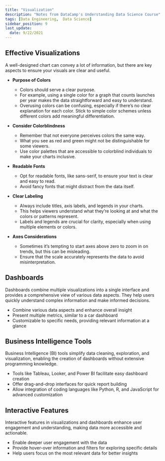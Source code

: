 ```yaml
---
title: "Visualization"
description: "Notes from DataCamp's Understanding Data Science Course"
tags: [Data Engineering,  Data Science]
sidebar_position: 9
last_update:
  date: 9/22/2021
---
```



## Effective Visualizations

A well-designed chart can convey a lot of information, but there are key aspects to ensure your visuals are clear and useful. 

- **Purpose of Colors**

  - Colors should serve a clear purpose. 
  - For example, using a single color for a graph that counts launches per year makes the data straightforward and easy to understand.
  - Overusing colors can be confusing, especially if there’s no clear explanation for each color. Stick to simple color schemes unless different colors add meaningful differentiation.

- **Consider Colorblindness**

  - Remember that not everyone perceives colors the same way. 
  - What you see as red and green might not be distinguishable for some viewers. 
  - Use color palettes that are accessible to colorblind individuals to make your charts inclusive.

- **Readable Fonts**

  - Opt for readable fonts, like sans-serif, to ensure your text is clear and easy to read.
  - Avoid fancy fonts that might distract from the data itself.

- **Clear Labeling**

  - Always include titles, axis labels, and legends in your charts. 
  - This helps viewers understand what they’re looking at and what the colors or patterns represent.
  - Labels and legends are crucial for clarity, especially when using multiple elements or colors.

- **Axes Considerations**

  - Sometimes it’s tempting to start axes above zero to zoom in on trends, but this can be misleading. 
  - Ensure that the scale accurately represents the data to avoid misinterpretation.


## Dashboards
Dashboards combine multiple visualizations into a single interface and provides a comprehensive view of various data aspects. They help users quickly understand complex information and make informed decisions.

- Combine various data aspects and enhance overall insight
- Present multiple metrics, similar to a car dashboard
- Customizable to specific needs, providing relevant information at a glance

## Business Intelligence Tools
Business Intelligence (BI) tools simplify data cleaning, exploration, and visualization, enabling the creation of dashboards without extensive programming knowledge.

- Tools like Tableau, Looker, and Power BI facilitate easy dashboard creation
- Offer drag-and-drop interfaces for quick report building
- Allow integration of coding languages like Python, R, and JavaScript for advanced customization

## Interactive Features
Interactive features in visualizations and dashboards enhance user engagement and understanding, making data more accessible and actionable.

- Enable deeper user engagement with the data
- Provide hover-over information and filters for exploring specific details
- Help users focus on the most relevant data for better insights